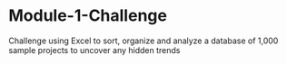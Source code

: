 # Module-1-Challenge
Challenge using Excel to sort, organize and analyze a database of 1,000 sample projects to uncover any hidden trends
